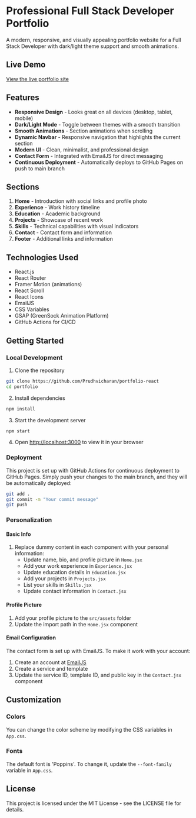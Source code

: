 # Professional Full Stack Developer Portfolio

A modern, responsive, and visually appealing portfolio website for a Full Stack Developer with dark/light theme support and smooth animations.

## Live Demo
[View the live portfolio site](https://Prudhvicharan.github.io/portfolio-react)

## Features

- **Responsive Design** - Looks great on all devices (desktop, tablet, mobile)
- **Dark/Light Mode** - Toggle between themes with a smooth transition
- **Smooth Animations** - Section animations when scrolling
- **Dynamic Navbar** - Responsive navigation that highlights the current section
- **Modern UI** - Clean, minimalist, and professional design
- **Contact Form** - Integrated with EmailJS for direct messaging
- **Continuous Deployment** - Automatically deploys to GitHub Pages on push to main branch

## Sections

1. **Home** - Introduction with social links and profile photo
2. **Experience** - Work history timeline
3. **Education** - Academic background
4. **Projects** - Showcase of recent work
5. **Skills** - Technical capabilities with visual indicators
6. **Contact** - Contact form and information
7. **Footer** - Additional links and information

## Technologies Used

- React.js
- React Router
- Framer Motion (animations)
- React Scroll
- React Icons
- EmailJS
- CSS Variables
- GSAP (GreenSock Animation Platform)
- GitHub Actions for CI/CD

## Getting Started

### Local Development

1. Clone the repository
```bash
git clone https://github.com/Prudhvicharan/portfolio-react
cd portfolio
```

2. Install dependencies
```bash
npm install
```

3. Start the development server
```bash
npm start
```

4. Open [http://localhost:3000](http://localhost:3000) to view it in your browser

### Deployment

This project is set up with GitHub Actions for continuous deployment to GitHub Pages.
Simply push your changes to the main branch, and they will be automatically deployed:

```bash
git add .
git commit -m "Your commit message"
git push
```

### Personalization

#### Basic Info

1. Replace dummy content in each component with your personal information:
   - Update name, bio, and profile picture in `Home.jsx`
   - Add your work experience in `Experience.jsx`
   - Update education details in `Education.jsx`
   - Add your projects in `Projects.jsx`
   - List your skills in `Skills.jsx`
   - Update contact information in `Contact.jsx`

#### Profile Picture

1. Add your profile picture to the `src/assets` folder
2. Update the import path in the `Home.jsx` component

#### Email Configuration

The contact form is set up with EmailJS. To make it work with your account:

1. Create an account at [EmailJS](https://www.emailjs.com/)
2. Create a service and template
3. Update the service ID, template ID, and public key in the `Contact.jsx` component

## Customization

### Colors

You can change the color scheme by modifying the CSS variables in `App.css`.

### Fonts

The default font is 'Poppins'. To change it, update the `--font-family` variable in `App.css`.

## License

This project is licensed under the MIT License - see the LICENSE file for details.